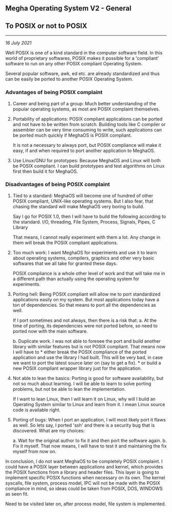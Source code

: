 ## Megha Operating System V2 - General
## To POSIX or not to POSIX
---------------------------------------------------------------------------------------------------
_16 July 2021_

Well POSIX is one of a kind standard in the computer software field. In this world of proprietary 
softwares, POSIX makes it possible for a 'compliant' software to run on any other POSIX compliant
Operating System.

Several popular software, awk, ed etc. are already standardized and thus can be easily be ported to 
another POSIX Operating System.

### Advantages of being POSIX complaint

1. Career and being part of a group:
   Much better understanding of the popular operating systems, as most are POSIX complaint 
   themselves.

2. Portability of applications: 
   POSIX compliant applications can be ported and not have to be written from scratch. 
   Building tools like C compiler or assembler can be very time consuming to write, such 
   applications can be ported much quickly if MeghaOS is POSIX compliant.

   It is not a necessary to always port, but POSIX compliance will make it easy, if and when 
   required to port another application to MeghaOS.

3. Use Linux/GNU for prototypes:
   Because MeghaOS and Linux will both be POSIX compliant. I can build prototypes and test 
   algorithms on Linux first then build it for MeghaOS.

### Disadvantages of being POSIX complaint

1. Tied to a standard: 
   MeghaOS will become one of hundred of other POSIX compliant, UNIX-like operating systems. 
   But I also fear, that chasing the standard will make MeghaOS very boring to build.

   Say I go for POSIX 1.0, then I will have to build the following according to the standard.
       I/O, threading, File System, Process, Signals, Pipes, C Library 

   That means, I cannot really experiment with them a lot. Any change in them will break the POSIX 
   compliant applications.

2. Too much work:
   I want MeghaOS for experiments and use it to learn about operating systems, compilers, graphics 
   and other very basic softwares that we all take for granted these days.

   POSIX compliance is a whole other level of work and that will take me in a different path than 
   actually using the operating system for experiments.

3. Porting hell: 
   Being POSIX compliant will allow me to port standardized applications easily on my system. 
   But most applications today have a ton of dependencies. So that means to port all the 
   dependencies as well.

   If I port sometimes and not always, then there is a risk that:
   a. At the time of porting, its dependencies were not ported before, so need to ported now with 
      the main software.

   b. Duplicate work. I was not able to foresee the port and build another library with similar 
      features but is not POSIX compliant. That means now I will have to 
        * either break the POSIX compliance of the ported application and use the library I had 
          built. This will be very bad, in case we want to port the latest source later on 
          (say to get a fix).
        * or build a new POSIX compliant wrapper library just for the application.

4. Not able to lean the basics:
   Porting is good for software availability, but not so much about learning. I will be able to 
   learn to solve porting problems, but not be able to lean the implementation.

   If I want to lean Linux, then I will learn it on Linux, why will I build an Operating System 
   similar to Linux and learn from it. I mean Linux source code is available right.

5. Porting of bugs:
   When I port an application, I will most likely port it flaws as well. So lets say, I ported 
   'ssh' and there is a security bug that is discovered. What are my choices:

   a. Wait for the original author to fix it and then port the software again.
   b. Fix it myself. That now means, I will have to test it and maintaining the fix myself from now
      on.

In conclusion, I do not want MeghaOS to be completely POSIX complaint. 
I could have a POSIX layer between applications and kernel, which provides the POSIX functions
from a library and header files. This layer is going to implement specific POSIX functions when 
necessary on its own. The kernel syscalls, file system, process model, IPC will not be made with
the POSIX compliance in mind, so ideas could be taken from POSIX, DOS, WINDOWS as seen fit.

Need to be visited later on, after process model, file system is implemented.
